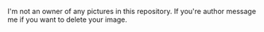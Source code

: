 I'm not an owner of any pictures in this repository.
If you're author message me if you want to delete your image.
